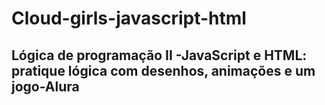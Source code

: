 ﻿# Cloud-girls-javascript-html 
## Lógica de programação II -JavaScript e HTML: pratique lógica com desenhos, animações e um jogo-Alura
